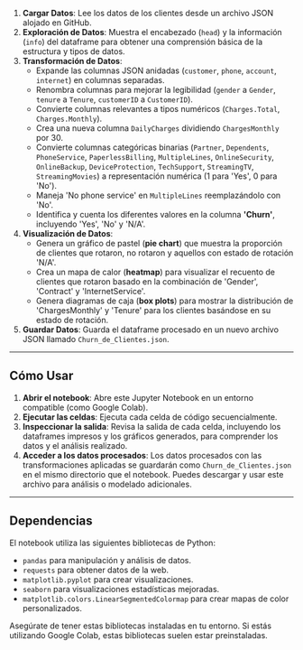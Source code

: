 1.  **Cargar Datos**: Lee los datos de los clientes desde un archivo JSON alojado en GitHub.
2.  **Exploración de Datos**: Muestra el encabezado (`head`) y la información (`info`) del dataframe para obtener una comprensión básica de la estructura y tipos de datos.
3.  **Transformación de Datos**:
    * Expande las columnas JSON anidadas (`customer`, `phone`, `account`, `internet`) en columnas separadas.
    * Renombra columnas para mejorar la legibilidad (`gender` a `Gender`, `tenure` a `Tenure`, `customerID` a `CustomerID`).
    * Convierte columnas relevantes a tipos numéricos (`Charges.Total`, `Charges.Monthly`).
    * Crea una nueva columna `DailyCharges` dividiendo `ChargesMonthly` por 30.
    * Convierte columnas categóricas binarias (`Partner`, `Dependents`, `PhoneService`, `PaperlessBilling`, `MultipleLines`, `OnlineSecurity`, `OnlineBackup`, `DeviceProtection`, `TechSupport`, `StreamingTV`, `StreamingMovies`) a representación numérica (1 para 'Yes', 0 para 'No').
    * Maneja 'No phone service' en `MultipleLines` reemplazándolo con 'No'.
    * Identifica y cuenta los diferentes valores en la columna **'Churn'**, incluyendo 'Yes', 'No' y 'N/A'.
4.  **Visualización de Datos**:
    * Genera un gráfico de pastel (**pie chart**) que muestra la proporción de clientes que rotaron, no rotaron y aquellos con estado de rotación 'N/A'.
    * Crea un mapa de calor (**heatmap**) para visualizar el recuento de clientes que rotaron basado en la combinación de 'Gender', 'Contract' y 'InternetService'.
    * Genera diagramas de caja (**box plots**) para mostrar la distribución de 'ChargesMonthly' y 'Tenure' para los clientes basándose en su estado de rotación.
5.  **Guardar Datos**: Guarda el dataframe procesado en un nuevo archivo JSON llamado `Churn_de_Clientes.json`.

---

## Cómo Usar

1.  **Abrir el notebook**: Abre este Jupyter Notebook en un entorno compatible (como Google Colab).
2.  **Ejecutar las celdas**: Ejecuta cada celda de código secuencialmente.
3.  **Inspeccionar la salida**: Revisa la salida de cada celda, incluyendo los dataframes impresos y los gráficos generados, para comprender los datos y el análisis realizado.
4.  **Acceder a los datos procesados**: Los datos procesados con las transformaciones aplicadas se guardarán como `Churn_de_Clientes.json` en el mismo directorio que el notebook. Puedes descargar y usar este archivo para análisis o modelado adicionales.

---

## Dependencias

El notebook utiliza las siguientes bibliotecas de Python:

* `pandas` para manipulación y análisis de datos.
* `requests` para obtener datos de la web.
* `matplotlib.pyplot` para crear visualizaciones.
* `seaborn` para visualizaciones estadísticas mejoradas.
* `matplotlib.colors.LinearSegmentedColormap` para crear mapas de color personalizados.

Asegúrate de tener estas bibliotecas instaladas en tu entorno. Si estás utilizando Google Colab, estas bibliotecas suelen estar preinstaladas.
